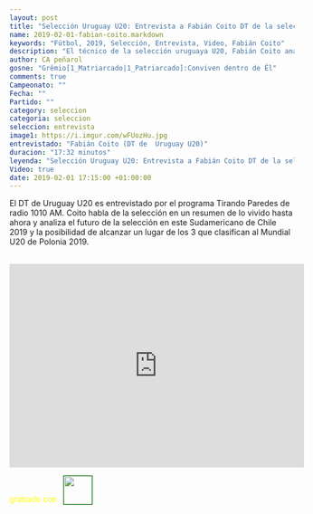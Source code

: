 ```yaml
---
layout: post
title: "Selección Uruguay U20: Entrevista a Fabián Coito DT de la selección de Uruguay U20"
name: 2019-02-01-fabian-coito.markdown
keywords: "Fútbol, 2019, Selección, Entrevista, Video, Fabián Coito"
description: "El técnico de la selección uruguaya U20, Fabián Coito analiza la actuación de la selección hasta ahora en el Sudamericano U20 de Chile y comenta el futuro de la selección en el torneo en el Hexagonal Final que clasifica 3 equipos para el mundial de Polonia 2019"
author: CA peñarol
gosne: "Grêmio[1_Matriarcado|1_Patriarcado]:Conviven dentro de Êl"
comments: true
Campeonato: ""
Fecha: ""
Partido: ""
category: seleccion
categoria: seleccion
seleccion: entrevista
image1: https://i.imgur.com/wFUozHu.jpg
entrevistado: "Fabián Coito (DT de  Uruguay U20)"
duracion: "17:32 minutos"
leyenda: "Selección Uruguay U20: Entrevista a Fabián Coito DT de la selección de Uruguay U20"
Video: true
date: 2019-02-01 17:15:00 +01:00:00
---
```


El DT de Uruguay U20 es entrevistado por el programa Tirando Paredes de radio 1010 AM. Coito habla de la selección en un resumen de lo vivido hasta ahora y analiza el futuro de la selección en este Sudamericano de Chile 2019 y la posibilidad de alcanzar un lugar de los 3 que clasifican al Mundial U20 de Polonia 2019.

<br>

<iframe width="521" height="360" src="https://www.youtube.com/embed/k4ar5TB3vP4" frameborder="0" allow="accelerometer; autoplay; encrypted-media; gyroscope; picture-in-picture" allowfullscreen></iframe>

<span style="color:yellow;margin-top:0px;">grabado con</span> <a href="http://ffmpeg.org"><img src="{{ site.url }}/images/ffmpeg.png" width="50px" style="border:1px solid green;vertical-align: sub;margin-left:7px;"></a>
